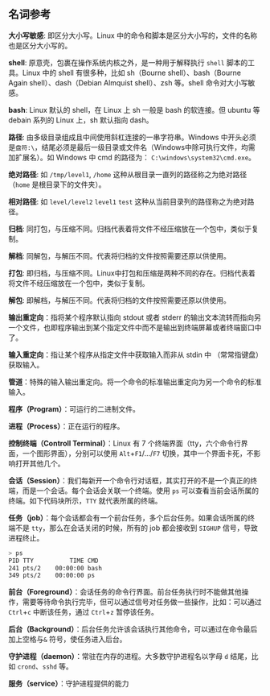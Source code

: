## 名词参考

**大小写敏感**: 即区分大小写。Linux 中的命令和脚本是区分大小写的，文件的名称也是区分大小写的。

**shell**: 原意壳，包裹在操作系统内核之外，是一种用于解释执行 `shell` 脚本的工具。Linux 中的 shell 有很多种，比如 sh（Bourne shell）、bash（Bourne Again shell）、dash（Debian Almquist shell）、zsh 等。shell 命令对大小写敏感。

**bash**: Linux 默认的 shell，在 Linux 上 sh 一般是 bash 的软连接。但 ubuntu 等 debain 系列的 Linux 上，sh 默认指向 dash。

**路径**: 由多级目录组成且中间使用斜杠连接的一串字符串。Windows 中开头必须是`盘符:\`，结尾必须是最后一级目录或文件名（Windows中除可执行文件，均需加扩展名）。如 Windows 中 cmd 的路径为： `C:\windows\system32\cmd.exe`。

**绝对路径**: 如 `/tmp/level1`, `/home`  这种从根目录一直列的路径称之为绝对路径（`home` 是根目录下的文件夹）。

**相对路径**: 如 `level/level2`  `level1`  `test` 这种从当前目录列的路径称之为绝对路径。

**归档**: 同打包，与压缩不同。归档代表着将文件不经压缩放在一个包中，类似于复制。

**解档**: 同解包，与解压不同。代表将归档的文件按照需要还原以供使用。

**打包**: 即归档，与压缩不同。Linux中打包和压缩是两种不同的存在。归档代表着将文件不经压缩放在一个包中，类似于复制。

**解包**: 即解档，与解压不同。代表将归档的文件按照需要还原以供使用。

**输出重定向**：指将某个程序默认指向 stdout 或者 stderr 的输出文本流转而指向另一个文件，也即程序输出到某个指定文件中而不是输出到终端屏幕或者终端窗口中了。 

**输入重定向**：指让某个程序从指定文件中获取输入而非从 stdin 中 （常常指键盘）获取输入。

**管道**：特殊的输入输出重定向。将一个命令的标准输出重定向为另一个命令的标准输入。

**程序（Program）**：可运行的二进制文件。

**进程（Process）**：正在运行的程序。

**控制终端（Controll Terminal）**：Linux 有 7 个终端界面（tty，六个命令行界面，一个图形界面），分别可以使用 `Alt`+`F1`/.../`F7` 切换，其中一个界面卡死，不影响打开其他几个。

**会话（Session）**：我们每新开一个命令行对话框，其实打开的不是一个真正的终端，而是一个会话。每个会话会关联一个终端。使用 `ps` 可以查看当前会话所属的终端。如下代码块所示，`TTY` 就代表所属的终端。

**任务（job）**：每个会话都会有一个前台任务，多个后台任务。如果会话所属的终端不是 `tty`，那么在会话关闭的时候，所有的 job 都会接收到 `SIGHUP` 信号，导致进程终止。

```sh
> ps
PID TTY          TIME CMD
241 pts/2    00:00:00 bash
349 pts/2    00:00:00 ps
```

**前台（Foreground）**：会话任务的命令行界面。前台任务执行时不能做其他操作，需要等待命令执行完毕，但可以通过信号对任务做一些操作，比如：可以通过 `Ctrl`+`c` 中断该任务，通过 `Ctrl`+`z` 暂停该任务。

**后台（Background）**：后台任务允许该会话执行其他命令，可以通过在命令最后加上空格与`&` 符号，使任务进入后台。

**守护进程（daemon）**：常驻在内存的进程。大多数守护进程名以字母 `d` 结尾，比如 `crond`、`sshd` 等。

**服务（service）**：守护进程提供的能力